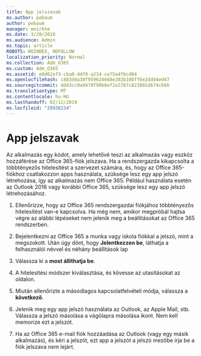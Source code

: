 ```yaml
---
title: App jelszavak
ms.author: pebaum
author: pebaum
manager: mnirkhe
ms.date: 3/20/2018
ms.audience: Admin
ms.topic: article
ROBOTS: NOINDEX, NOFOLLOW
localization_priority: Normal
ms.collection: Adm_O365
ms.custom: Adm_O365
ms.assetid: e0d62ef3-cba0-4df8-a234-ce75a4f6cd84
ms.openlocfilehash: c883dda38f959624668e202b188ff6e2ddd4ed47
ms.sourcegitcommit: dd43cc0a9470f98b8ef2a3787c823801d674c666
ms.translationtype: MT
ms.contentlocale: hu-HU
ms.lasthandoff: 02/12/2019
ms.locfileid: "29938234"
---
```

# <a name="app-passwords"></a>App jelszavak

Az alkalmazás egy kódot, amely lehetővé teszi az alkalmazás vagy eszköz hozzáférése az Office 365-fiók jelszava. Ha a rendszergazda kikapcsolta a többtényezős hitelesítést a szervezet számára, és, hogy az Office 365-fiókhoz csatlakozzon apps használata, szüksége lesz egy app jelszó létrehozása, így az alkalmazás nem Office 365. Például használata esetén az Outlook 2016 vagy korábbi Office 365, szüksége lesz egy app jelszó létrehozásához.
  
1. Ellenőrizze, hogy az Office 365 rendszergazdai fiókjához többtényezős hitelesítést van-e kapcsolva. Ha még nem, amikor megpróbál hajtsa végre az alábbi lépéseket nem jelenik meg a beállításokat az Office 365 rendszerben.
    
2. Bejelentkezni az Office 365 a munka vagy iskola fiókkal a jelszó, mint a megszokott. Után úgy dönt, hogy **Jelentkezzen be**, láthatja a felhasználói névvel és néhány beállítások lap 
    
3. Válassza ki a **most állíthatja be**. 
    
4. A hitelesítési módszer kiválasztása, és kövesse az utasításokat az oldalon.
    
5. Miután ellenőrizte a másodlagos kapcsolatfelvételi módja, válassza a **következő**. 
    
6. Jelenik meg egy app jelszó használata az Outlook, az Apple Mail, stb. Válassza a jelszó másolása a vágólapra másolása ikont. Nem kell memorize ezt a jelszót. 
    
7. Ha az Office 365 e-mail fiók hozzáadása az Outlook (vagy egy másik alkalmazás), és kéri a jelszót, ezt app a jelszót a jelszó mezőbe írja be a fiók jelszava nem lejárt. 
    

